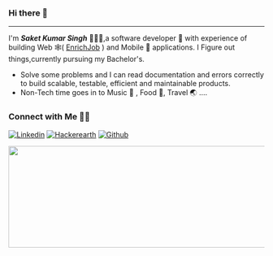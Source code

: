 ### Hi there 👋
---
I'm ***Saket Kumar Singh*** 🙋🏻‍♂️,a software developer 🚀 with experience of building Web 🕸️( <a href="https://enrichjob.com/">EnrichJob</a>
) and Mobile 📱 applications. I Figure out things,currently pursuing my Bachelor's.


- Solve some problems and I can read documentation and errors correctly to build scalable, testable, efficient and maintainable products.
- Non-Tech time goes in to Music 🎵 , Food 🍜, Travel 🌏 ....

### Connect with Me 🤝🏻
[![Linkedin](https://img.shields.io/badge/Linkedin-saketssingh-blue&?style=for-the-badge&logo=linkedin&color=blue)](https://www.linkedin.com/in/saketssingh/)
[![Hackerearth](https://img.shields.io/badge/Hakerearth-saket273-blue&?style=for-the-badge&logo=hackerearth&color=blue)](https://www.hackerearth.com/@saket273)
[![Github](https://img.shields.io/badge/Github-saketsingh0078-blue&?style=for-the-badge&logo=github&color=blue)](https://github.com/saketsingh0078)

<img src="https://user-images.githubusercontent.com/13794470/37289691-964618be-260a-11e8-8c4a-6df04d6c490d.gif" width="950dp" height="200dp" />

